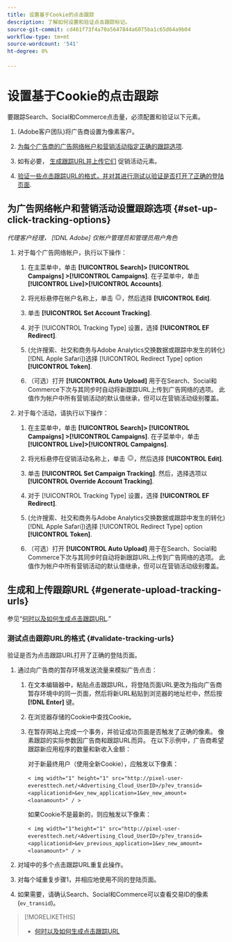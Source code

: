```yaml
---
title: 设置基于Cookie的点击跟踪
description: 了解如何设置和验证点击跟踪标记。
source-git-commit: cd461f73f4a70a5647844a6075ba1c65d64a9b04
workflow-type: tm+mt
source-wordcount: '541'
ht-degree: 0%

---
```


# 设置基于Cookie的点击跟踪

要跟踪Search、Social和Commerce点击量，必须配置和验证以下元素。

1. (Adobe客户团队)将广告商设置为像素客户。

1. [为每个广告商的广告网络帐户和营销活动指定正确的跟踪选项](#set-up-click-tracking-options).

1. 如有必要， [生成跟踪URL并上传它们](#generate-upload-tracking-urls) 促销活动元素。

1. [验证一些点击跟踪URL的格式，并对其进行测试以验证是否打开了正确的登陆页面](#validate-tracking-urls).

## 为广告网络帐户和营销活动设置跟踪选项 {#set-up-click-tracking-options}

*代理客户经理， [!DNL Adobe] 仅帐户管理员和管理员用户角色*

1. 对于每个广告网络帐户，执行以下操作：

   1. 在主菜单中，单击 **[!UICONTROL Search]> [!UICONTROL Campaigns] >[!UICONTROL Campaigns]**. 在子菜单中，单击 **[!UICONTROL Live]>[!UICONTROL Accounts]**.

   1. 将光标悬停在帐户名称上，单击 ![菜单图标](/help/search-social-commerce/assets/arrow-dropdown-menu.png "菜单图标")，然后选择 **[!UICONTROL Edit]**.

   1. 单击 **[!UICONTROL Set Account Tracking]**.

   1. 对于 [!UICONTROL Tracking Type] 设置，选择 **[!UICONTROL EF Redirect]**.

   1. (允许搜索、社交和商务与Adobe Analytics交换数据或跟踪中发生的转化) [!DNL Apple Safari])选择 [!UICONTROL Redirect Type] option **[!UICONTROL Token]**.

   1. （可选）打开 **[!UICONTROL Auto Upload]** 用于在Search、Social和Commerce下次与其同步时自动将新跟踪URL上传到广告网络的选项。 此值作为帐户中所有营销活动的默认值继承，但可以在营销活动级别覆盖。

1. 对于每个活动，请执行以下操作：

   1. 在主菜单中，单击 **[!UICONTROL Search]> [!UICONTROL Campaigns] >[!UICONTROL Campaigns]**. 在子菜单中，单击 **[!UICONTROL Live]>[!UICONTROL Campaigns]**.

   1. 将光标悬停在促销活动名称上，单击 ![菜单图标](/help/search-social-commerce/assets/arrow-dropdown-menu.png "菜单图标")，然后选择 **[!UICONTROL Edit]**.

   1. 单击 **[!UICONTROL Set Campaign Tracking]**. 然后，选择选项以 **[!UICONTROL Override Account Tracking]**.

   1. 对于 [!UICONTROL Tracking Type] 设置，选择 **[!UICONTROL EF Redirect]**.

   1. (允许搜索、社交和商务与Adobe Analytics交换数据或跟踪中发生的转化) [!DNL Apple Safari])选择 [!UICONTROL Redirect Type] option **[!UICONTROL Token]**.

   1. （可选）打开 **[!UICONTROL Auto Upload]** 用于在Search、Social和Commerce下次与其同步时自动将新跟踪URL上传到广告网络的选项。 此值作为帐户中所有营销活动的默认值继承，但可以在营销活动级别覆盖。

## 生成和上传跟踪URL {#generate-upload-tracking-urls}

参见“[何时以及如何生成点击跟踪URL](/help/search-social-commerce/tracking/click-tracking-ways-to-generate.md).”

### 测试点击跟踪URL的格式 {#validate-tracking-urls}

验证是否为点击跟踪URL打开了正确的登陆页面。

1. 通过向广告商的暂存环境发送流量来模拟广告点击：

   1. 在文本编辑器中，粘贴点击跟踪URL，将登陆页面URL更改为指向广告商暂存环境中的同一页面，然后将新URL粘贴到浏览器的地址栏中，然后按 **[!DNL Enter]** 键。

   1. 在浏览器存储的Cookie中查找Cookie。

   1. 在暂存网站上完成一个事务，并验证成功页面是否触发了正确的像素。 像素跟踪的实际参数因广告商和跟踪URL而异。 在以下示例中，广告商希望跟踪新应用程序的数量和新收入金额：

      对于新最终用户（使用全新Cookie），应触发以下像素：

      `< img width="1" height="1" src="http://pixel-user-everesttech.net/<Advertising_Cloud_UserID>/p?ev_transid=<applicationid>&ev_new_application=1&ev_new_amount=<loanamount>" / >`

      如果Cookie不是最新的，则应触发以下像素：

      `< img width="1"height="1" src="http://pixel-user-everesttech.net/<Advertising_Cloud_UserID>/p?ev_transid=<applicationid>&ev_previous_application=1&ev_new_amount=<loanamount>" / >`


1. 对域中的多个点击跟踪URL重复此操作。

1. 对每个域重复步骤1，并相应地使用不同的登陆页面。

1. 如果需要，请确认Search、Social和Commerce可以查看交易ID的像素(`ev_transid`)。

>[!MORELIKETHIS]
>
>* [何时以及如何生成点击跟踪URL](/help/search-social-commerce/tracking/click-tracking-ways-to-generate.md)

